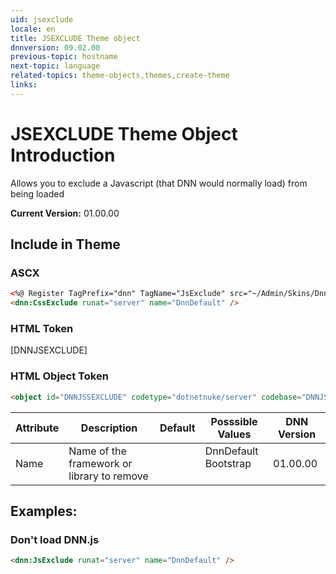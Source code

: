 ```yaml
---
uid: jsexclude  
locale: en  
title: JSEXCLUDE Theme object  
dnnversion: 09.02.00  
previous-topic: hostname  
next-topic: language  
related-topics: theme-objects,themes,create-theme  
links:  
---
```


# JSEXCLUDE Theme Object Introduction  

Allows you to exclude a Javascript (that DNN would normally load) from being loaded 


**Current Version:** 01.00.00  


## Include in Theme

### ASCX
``` html
<%@ Register TagPrefix="dnn" TagName="JsExclude" src="~/Admin/Skins/DnnJsExclude.ascx" %>  
<dnn:CssExclude runat="server" name="DnnDefault" />
```

### HTML Token
[DNNJSEXCLUDE]

### HTML Object Token
``` html
<object id="DNNJSSEXCLUDE" codetype="dotnetnuke/server" codebase="DNNJSEXCLUDE"> 
```

| Attribute | Description | Default | Posssible Values | DNN Version |
| --- | --- | --- | --- | --- |
| Name | Name of the framework  or library to remove |  | DnnDefault<br/>Bootstrap<br/><br/> | 01.00.00 |





## Examples:

### Don't load DNN.js
~~~html
<dnn:JsExclude runat="server" name="DnnDefault" />
~~~

